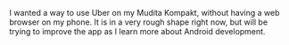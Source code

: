 I wanted a way to use Uber on my Mudita Kompakt, without having a web browser on my phone.
It is in a very rough shape right now, but will be trying to improve the app as I learn more about Android development.
